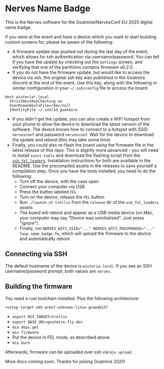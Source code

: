 # Nerves Name Badge

This is the Nerves software for the Goatmire/NervesConf EU 2025 digital name
badge.

If you were at the event and have a device which you want to start building
custom screens for, please be aware of the following:

- A firmware update was pushed out during the last day of the event, which
  allows for ssh authentication via username/password. You can tell if you have
  the update by checking out the `Settings` screen, and verifying that one of
  the partitions contains firmware v0.2.0.
- If you do not have the firmware update, but would like to access the device
  via ssh, the original ssh key was published in the Goatmire discord at the end
  of the event. Use this key, along with the following or similar configuration
  in your `~/.ssh/config` file to access the board:

```
Host wisteria*.local
  StrictHostKeyChecking no
  UserKnownHostsFile=/dev/null
  IdentityFile ~/.ssh/id_goatmire
```

- If you didn't get the update, you can also create a WiFi hotspot from your
  phone to allow the device to download the latest version of the software. The
  device knows how to connect to a hotspot with SSID `nervesconf` and password
  `nervesconf`. Wait for the device to download the update and reboot (this may
  take some time)
- Finally, you could also re-flash the board using the firmware file in the
  latest release of this repo. This is slightly more advanced - you will need to
  install `sunxi-tools` and download the flashing script from the
  [`usb_fel_loaders`](https://github.com/gworkman/usb_fel_loaders). Installation
  instructions for both are available in the README. Use the precompiled assets
  in the releases to save yourself a compilation step. Once you have the tools
  installed, you need to do the following:
  - Turn off the device, with the case open
  - Connect your computer via USB
  - Press the button labeled `FEL`
  - Turn on the device, release the `FEL` button
  - Run `./launch.sh trellis` from the `release` dir of the `usb_fel_loaders`
    assets
  - The board will reboot and appear as a USB media device (on Mac, your
    computer may say "Device was uninitialized". Just press "ignore").
  - Finally, run
    `NERVES_WIFI_SSID="..." NERVES_WIFI_PASSPHRASE="..." fwup name_badge.fw`,
    which will upload the firmware to the device and automatically reboot

## Connecting via SSH

The default hostname of the device is `wisteria.local`. If you see an SSH
username/password prompt, both values are `nerves`.

## Building the firmware

You need a rust toolchain installed. Plus the following architecture:

`rustup target add armv7-unknown-linux-gnueabihf`

- `export MIX_TARGET=trellis`
- `export BASE_URL=goatmire.fly.dev`
- `mix deps.get`
- `mix firmware`
- Put the device in FEL mode, as described above
- `mix burn`

Afterwards, firmware can be uploaded over ssh via `mix upload`.

More docs coming soon. Thanks for joining Goatmire 2025!
